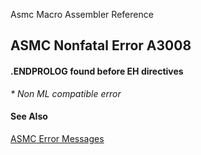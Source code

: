 Asmc Macro Assembler Reference

## ASMC Nonfatal Error A3008

#### .ENDPROLOG found before EH directives

_* Non ML compatible error_

#### See Also

[ASMC Error Messages](readme.md)